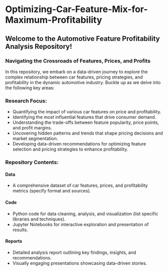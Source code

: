 # Optimizing-Car-Feature-Mix-for-Maximum-Profitability
## Welcome to the Automotive Feature Profitability Analysis Repository!

### Navigating the Crossroads of Features, Prices, and Profits

In this repository, we embark on a data-driven journey to explore the complex relationship between car features, pricing strategies, and profitability in the dynamic automotive industry. Buckle up as we delve into the following key areas:

### Research Focus:

- Quantifying the impact of various car features on price and profitability.
- Identifying the most influential features that drive consumer demand.
- Understanding the trade-offs between feature popularity, price points, and profit margins.
- Uncovering hidden patterns and trends that shape pricing decisions and market segmentation.
- Developing data-driven recommendations for optimizing feature selection and pricing strategies to enhance profitability.

### Repository Contents:

#### **Data**
- A comprehensive dataset of car features, prices, and profitability metrics (specify format and sources).

#### **Code**
- Python code for data cleaning, analysis, and visualization (list specific libraries and techniques).
- Jupyter Notebooks for interactive exploration and presentation of results.

#### **Reports**
- Detailed analysis report outlining key findings, insights, and recommendations.
- Visually engaging presentations showcasing data-driven stories.

